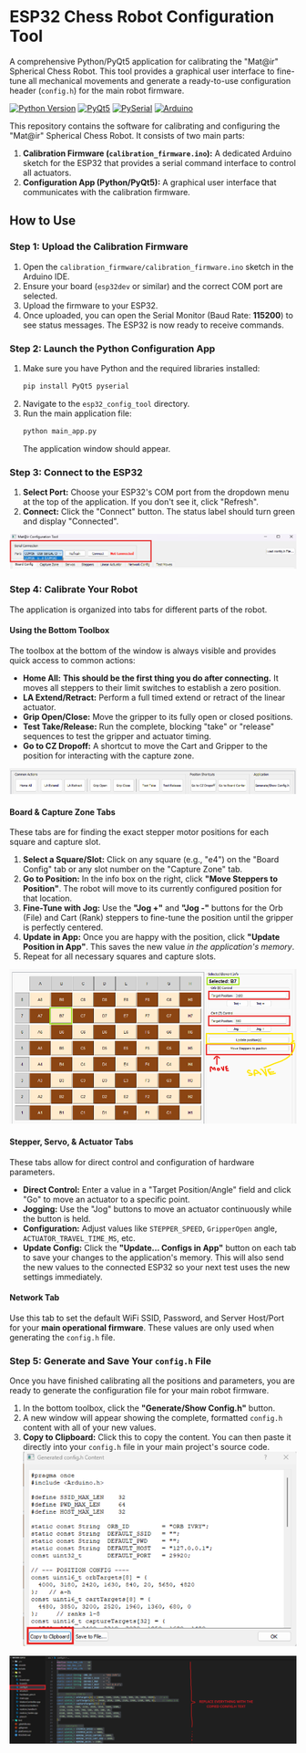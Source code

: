 # ESP32 Chess Robot Configuration Tool

A comprehensive Python/PyQt5 application for calibrating the "Mat@ir" Spherical Chess Robot. This tool provides a graphical user interface to fine-tune all mechanical movements and generate a ready-to-use configuration header (`config.h`) for the main robot firmware.

<a href="https://www.python.org/downloads/"><img src="https://img.shields.io/badge/Python-3.10%2B-blue?logo=python" alt="Python Version"></a>
<a href="https://pypi.org/project/PyQt5/"><img src="https://img.shields.io/badge/UI-PyQt5-green?logo=qt" alt="PyQt5"></a>
<a href="https://pypi.org/project/pyserial/"><img src="https://img.shields.io/badge/Communication-PySerial-lightgrey" alt="PySerial"></a>
<a href="https://www.arduino.cc/"><img src="https://img.shields.io/badge/Firmware-Arduino/C%2B%2B-00979D?logo=arduino" alt="Arduino"></a>


This repository contains the software for calibrating and configuring the "Mat@ir" Spherical Chess Robot. It consists of two main parts:

1.  **Calibration Firmware (`calibration_firmware.ino`):** A dedicated Arduino sketch for the ESP32 that provides a serial command interface to control all actuators.
2.  **Configuration App (Python/PyQt5):** A graphical user interface that communicates with the calibration firmware.

## How to Use


### Step 1: Upload the Calibration Firmware

1.  Open the `calibration_firmware/calibration_firmware.ino` sketch in the Arduino IDE.
2.  Ensure your board (`esp32dev` or similar) and the correct COM port are selected.
3.  Upload the firmware to your ESP32.
4.  Once uploaded, you can open the Serial Monitor (Baud Rate: **115200**) to see status messages. The ESP32 is now ready to receive commands.

### Step 2: Launch the Python Configuration App

1.  Make sure you have Python and the required libraries installed:
    ```bash
    pip install PyQt5 pyserial
    ```
2.  Navigate to the `esp32_config_tool` directory.
3.  Run the main application file:
    ```bash
    python main_app.py
    ```
    The application window should appear.

### Step 3: Connect to the ESP32



1.  **Select Port:** Choose your ESP32's COM port from the dropdown menu at the top of the application. If you don't see it, click "Refresh".
2.  **Connect:** Click the "Connect" button. The status label should turn green and display "Connected".

![Screenshot showing the connection process](/screenshots/connect.png)
### Step 4: Calibrate Your Robot

The application is organized into tabs for different parts of the robot.

#### Using the Bottom Toolbox

The toolbox at the bottom of the window is always visible and provides quick access to common actions:
*   **Home All:** **This should be the first thing you do after connecting.** It moves all steppers to their limit switches to establish a zero position.
*   **LA Extend/Retract:** Perform a full timed extend or retract of the linear actuator.
*   **Grip Open/Close:** Move the gripper to its fully open or closed positions.
*   **Test Take/Release:** Run the complete, blocking "take" or "release" sequences to test the gripper and actuator timing.
*   **Go to CZ Dropoff:** A shortcut to move the Cart and Gripper to the position for interacting with the capture zone.

![Screenshot of toolbox](/screenshots/toolbox.png)

#### Board & Capture Zone Tabs

These tabs are for finding the exact stepper motor positions for each square and capture slot.

1.  **Select a Square/Slot:** Click on any square (e.g., "e4") on the "Board Config" tab or any slot number on the "Capture Zone" tab.
2.  **Go to Position:** In the info box on the right, click **"Move Steppers to Position"**. The robot will move to its currently configured position for that location.
3.  **Fine-Tune with Jog:** Use the **"Jog +"** and **"Jog -"** buttons for the Orb (File) and Cart (Rank) steppers to fine-tune the position until the gripper is perfectly centered.
4.  **Update in App:** Once you are happy with the position, click **"Update Position in App"**. This saves the new value *in the application's memory*.
5.  Repeat for all necessary squares and capture slots.

![Screenshot of board tab](/screenshots/moveBoard.png)

#### Stepper, Servo, & Actuator Tabs

These tabs allow for direct control and configuration of hardware parameters.

*   **Direct Control:** Enter a value in a "Target Position/Angle" field and click "Go" to move an actuator to a specific point.
*   **Jogging:** Use the "Jog" buttons to move an actuator continuously while the button is held.
*   **Configuration:** Adjust values like `STEPPER_SPEED`, `GripperOpen` angle, `ACTUATOR_TRAVEL_TIME_MS`, etc.
*   **Update Config:** Click the **"Update... Configs in App"** button on each tab to save your changes to the application's memory. This will also send the new values to the connected ESP32 so your next test uses the new settings immediately.

#### Network Tab

Use this tab to set the default WiFi SSID, Password, and Server Host/Port for your **main operational firmware**. These values are only used when generating the `config.h` file.

### Step 5: Generate and Save Your `config.h` File

Once you have finished calibrating all the positions and parameters, you are ready to generate the configuration file for your main robot firmware.

1.  In the bottom toolbox, click the **"Generate/Show Config.h"** button.
2.  A new window will appear showing the complete, formatted `config.h` content with all of your new values.
3.  **Copy to Clipboard:** Click this to copy the content. You can then paste it directly into your `config.h` file in your main project's source code.
![Screenshot of copy window](/screenshots/copyh.png)

![Screenshot of config.h file to replace](/screenshots/configh.png)